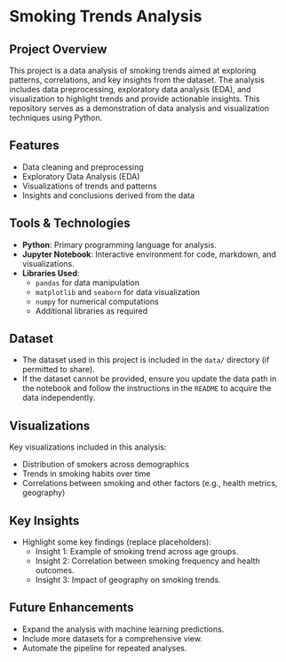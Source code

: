 # Smoking Trends Analysis

## **Project Overview**
This project is a data analysis of smoking trends aimed at exploring patterns, correlations, and key insights from the dataset. The analysis includes data preprocessing, exploratory data analysis (EDA), and visualization to highlight trends and provide actionable insights. This repository serves as a demonstration of data analysis and visualization techniques using Python.

## **Features**
- Data cleaning and preprocessing
- Exploratory Data Analysis (EDA)
- Visualizations of trends and patterns
- Insights and conclusions derived from the data

## **Tools & Technologies**
- **Python**: Primary programming language for analysis.
- **Jupyter Notebook**: Interactive environment for code, markdown, and visualizations.
- **Libraries Used**:
  - `pandas` for data manipulation
  - `matplotlib` and `seaborn` for data visualization
  - `numpy` for numerical computations
  - Additional libraries as required

## **Dataset**
- The dataset used in this project is included in the `data/` directory (if permitted to share).
- If the dataset cannot be provided, ensure you update the data path in the notebook and follow the instructions in the `README` to acquire the data independently.


## **Visualizations**
Key visualizations included in this analysis:
- Distribution of smokers across demographics
- Trends in smoking habits over time
- Correlations between smoking and other factors (e.g., health metrics, geography)

## **Key Insights**
- Highlight some key findings (replace placeholders):
  - Insight 1: Example of smoking trend across age groups.
  - Insight 2: Correlation between smoking frequency and health outcomes.
  - Insight 3: Impact of geography on smoking trends.

## **Future Enhancements**
- Expand the analysis with machine learning predictions.
- Include more datasets for a comprehensive view.
- Automate the pipeline for repeated analyses.

